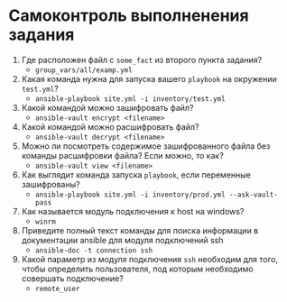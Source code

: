 # Самоконтроль выполненения задания

1. Где расположен файл с `some_fact` из второго пункта задания?
    - `group_vars/all/examp.yml`
2. Какая команда нужна для запуска вашего `playbook` на окружении `test.yml`?
    - `ansible-playbook site.yml -i inventory/test.yml`
3. Какой командой можно зашифровать файл?
    - `ansible-vault encrypt <filename>`
4. Какой командой можно расшифровать файл?
    - `ansible-vault decrypt <filename>`
5. Можно ли посмотреть содержимое зашифрованного файла без команды расшифровки файла? Если можно, то как?
    - `ansible-vault view <filename>`
6. Как выглядит команда запуска `playbook`, если переменные зашифрованы?
    - `ansible-playbook site.yml -i inventory/prod.yml --ask-vault-pass`
7. Как называется модуль подключения к host на windows?
    - `winrm`
8. Приведите полный текст команды для поиска информации в документации ansible для модуля подключений ssh
    - `ansible-doc -t connection ssh`
9. Какой параметр из модуля подключения `ssh` необходим для того, чтобы определить пользователя, под которым необходимо совершать подключение?
    - `remote_user`
